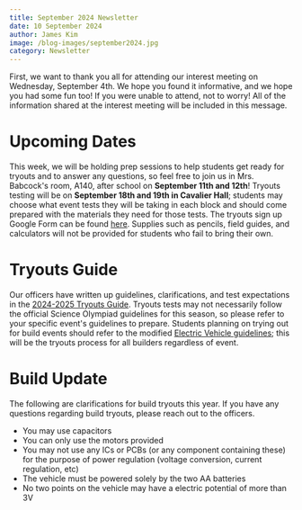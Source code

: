 ```yaml
---
title: September 2024 Newsletter
date: 10 September 2024
author: James Kim
image: /blog-images/september2024.jpg
category: Newsletter
---
```


First, we want to thank you all for attending our interest meeting on Wednesday, September 4th. We hope you found it informative, and we hope you had some fun too! If you were unable to attend, not to worry! All of the information shared at the interest meeting will be included in this message.

# Upcoming Dates
This week, we will be holding prep sessions to help students get ready for tryouts and to answer any questions, so feel free to join us in Mrs. Babcock's room, A140, after school on **September 11th and 12th**! Tryouts testing will be on **September 18th and 19th in Cavalier Hall**; students may choose what event tests they will be taking in each block and should come prepared with the materials they need for those tests. The tryouts sign up Google Form can be found [here](https://forms.gle/o5fifLjPfiAJ3eCQ9). Supplies such as pencils, field guides, and calculators will not be provided for students who fail to bring their own.

# Tryouts Guide
Our officers have written up guidelines, clarifications, and test expectations in the [2024-2025 Tryouts Guide](https://docs.google.com/document/d/19y7ZXFXfjoNXjuedQgDqIaNd71Adz4r87anZi_SUbeI/edit?usp=sharing). Tryouts tests may not necessarily follow the official Science Olympiad guidelines for this season, so please refer to your specific event's guidelines to prepare. Students planning on trying out for build events should refer to the modified [Electric Vehicle guidelines](https://docs.google.com/document/d/1Yf9HwpVG-B8nPU1wzOUWPqes9EywRjVg8FlBEfkbyLI/edit?usp=sharing); this will be the tryouts process for all builders regardless of event.

# Build Update
The following are clarifications for build tryouts this year. If you have any questions regarding build tryouts, please reach out to the officers.

- You may use capacitors
- You can only use the motors provided
- You may not use any ICs or PCBs (or any component containing these) for the purpose of power regulation (voltage conversion, current regulation, etc)
- The vehicle must be powered solely by the two AA batteries
- No two points on the vehicle may have a electric potential of more than 3V

